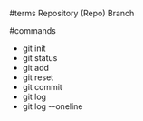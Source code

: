 #terms
Repository (Repo)
Branch

#commands
- git init
- git status
- git add
- git reset
- git commit
- git log
- git log --oneline
